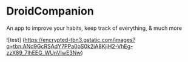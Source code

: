 # DroidCompanion
An app to improve your habits, keep track of everything, & much more

![test] (https://encrypted-tbn3.gstatic.com/images?q=tbn:ANd9GcRSAdY7PPa0oS0k2iA8KjiH2-VhEg-zzX89_7lhEEG_WUnVIwE3Nw)
